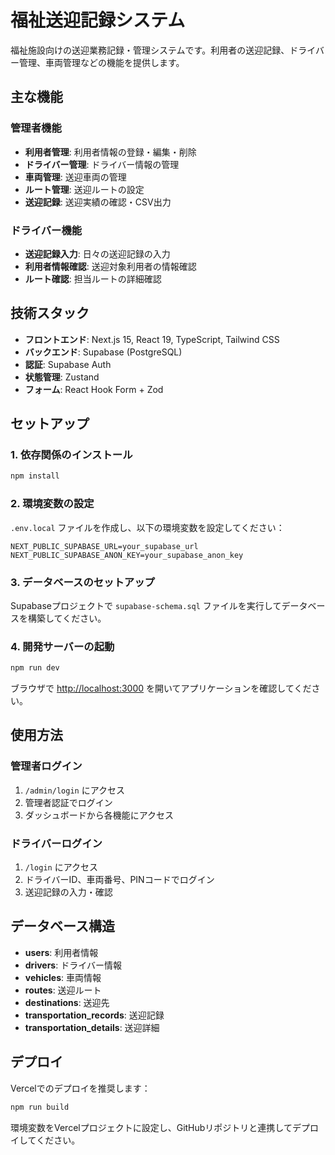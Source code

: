 # 福祉送迎記録システム

福祉施設向けの送迎業務記録・管理システムです。利用者の送迎記録、ドライバー管理、車両管理などの機能を提供します。

## 主な機能

### 管理者機能
- **利用者管理**: 利用者情報の登録・編集・削除
- **ドライバー管理**: ドライバー情報の管理
- **車両管理**: 送迎車両の管理
- **ルート管理**: 送迎ルートの設定
- **送迎記録**: 送迎実績の確認・CSV出力

### ドライバー機能
- **送迎記録入力**: 日々の送迎記録の入力
- **利用者情報確認**: 送迎対象利用者の情報確認
- **ルート確認**: 担当ルートの詳細確認

## 技術スタック

- **フロントエンド**: Next.js 15, React 19, TypeScript, Tailwind CSS
- **バックエンド**: Supabase (PostgreSQL)
- **認証**: Supabase Auth
- **状態管理**: Zustand
- **フォーム**: React Hook Form + Zod

## セットアップ

### 1. 依存関係のインストール

```bash
npm install
```

### 2. 環境変数の設定

`.env.local` ファイルを作成し、以下の環境変数を設定してください：

```env
NEXT_PUBLIC_SUPABASE_URL=your_supabase_url
NEXT_PUBLIC_SUPABASE_ANON_KEY=your_supabase_anon_key
```

### 3. データベースのセットアップ

Supabaseプロジェクトで `supabase-schema.sql` ファイルを実行してデータベースを構築してください。

### 4. 開発サーバーの起動

```bash
npm run dev
```

ブラウザで [http://localhost:3000](http://localhost:3000) を開いてアプリケーションを確認してください。

## 使用方法

### 管理者ログイン
1. `/admin/login` にアクセス
2. 管理者認証でログイン
3. ダッシュボードから各機能にアクセス

### ドライバーログイン
1. `/login` にアクセス
2. ドライバーID、車両番号、PINコードでログイン
3. 送迎記録の入力・確認

## データベース構造

- **users**: 利用者情報
- **drivers**: ドライバー情報
- **vehicles**: 車両情報
- **routes**: 送迎ルート
- **destinations**: 送迎先
- **transportation_records**: 送迎記録
- **transportation_details**: 送迎詳細

## デプロイ

Vercelでのデプロイを推奨します：

```bash
npm run build
```

環境変数をVercelプロジェクトに設定し、GitHubリポジトリと連携してデプロイしてください。
